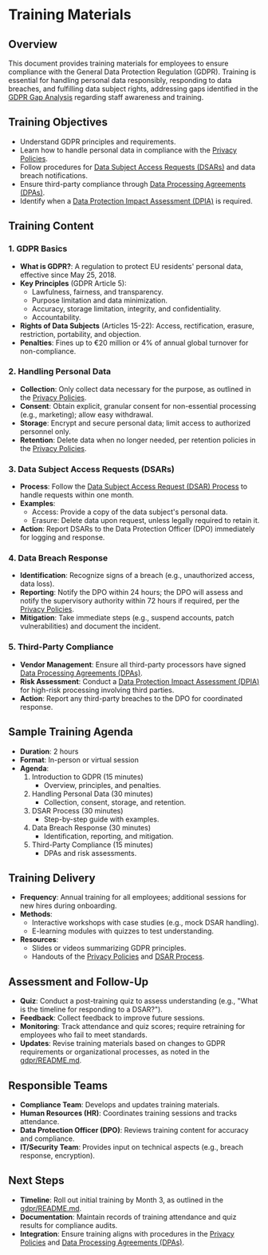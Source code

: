 # Training Materials

## Overview
This document provides training materials for employees to ensure compliance with the General Data Protection Regulation (GDPR). Training is essential for handling personal data responsibly, responding to data breaches, and fulfilling data subject rights, addressing gaps identified in the [GDPR Gap Analysis](./GDPR_Gap_Analysis.md) regarding staff awareness and training.

## Training Objectives
- Understand GDPR principles and requirements.
- Learn how to handle personal data in compliance with the [Privacy Policies](./Privacy_Policies.md).
- Follow procedures for [Data Subject Access Requests (DSARs)](./DSAR_Process.md) and data breach notifications.
- Ensure third-party compliance through [Data Processing Agreements (DPAs)](./Data_Processing_Agreements.md).
- Identify when a [Data Protection Impact Assessment (DPIA)](./DPIA_Template.md) is required.

## Training Content

### 1. GDPR Basics
- **What is GDPR?**: A regulation to protect EU residents' personal data, effective since May 25, 2018.
- **Key Principles** (GDPR Article 5):
  - Lawfulness, fairness, and transparency.
  - Purpose limitation and data minimization.
  - Accuracy, storage limitation, integrity, and confidentiality.
  - Accountability.
- **Rights of Data Subjects** (Articles 15-22): Access, rectification, erasure, restriction, portability, and objection.
- **Penalties**: Fines up to €20 million or 4% of annual global turnover for non-compliance.

### 2. Handling Personal Data
- **Collection**: Only collect data necessary for the purpose, as outlined in the [Privacy Policies](./Privacy_Policies.md).
- **Consent**: Obtain explicit, granular consent for non-essential processing (e.g., marketing); allow easy withdrawal.
- **Storage**: Encrypt and secure personal data; limit access to authorized personnel only.
- **Retention**: Delete data when no longer needed, per retention policies in the [Privacy Policies](./Privacy_Policies.md).

### 3. Data Subject Access Requests (DSARs)
- **Process**: Follow the [Data Subject Access Request (DSAR) Process](./DSAR_Process.md) to handle requests within one month.
- **Examples**:
  - Access: Provide a copy of the data subject's personal data.
  - Erasure: Delete data upon request, unless legally required to retain it.
- **Action**: Report DSARs to the Data Protection Officer (DPO) immediately for logging and response.

### 4. Data Breach Response
- **Identification**: Recognize signs of a breach (e.g., unauthorized access, data loss).
- **Reporting**: Notify the DPO within 24 hours; the DPO will assess and notify the supervisory authority within 72 hours if required, per the [Privacy Policies](./Privacy_Policies.md).
- **Mitigation**: Take immediate steps (e.g., suspend accounts, patch vulnerabilities) and document the incident.

### 5. Third-Party Compliance
- **Vendor Management**: Ensure all third-party processors have signed [Data Processing Agreements (DPAs)](./Data_Processing_Agreements.md).
- **Risk Assessment**: Conduct a [Data Protection Impact Assessment (DPIA)](./DPIA_Template.md) for high-risk processing involving third parties.
- **Action**: Report any third-party breaches to the DPO for coordinated response.

## Sample Training Agenda
- **Duration**: 2 hours
- **Format**: In-person or virtual session
- **Agenda**:
  1. Introduction to GDPR (15 minutes)
     - Overview, principles, and penalties.
  2. Handling Personal Data (30 minutes)
     - Collection, consent, storage, and retention.
  3. DSAR Process (30 minutes)
     - Step-by-step guide with examples.
  4. Data Breach Response (30 minutes)
     - Identification, reporting, and mitigation.
  5. Third-Party Compliance (15 minutes)
     - DPAs and risk assessments.

## Training Delivery
- **Frequency**: Annual training for all employees; additional sessions for new hires during onboarding.
- **Methods**:
  - Interactive workshops with case studies (e.g., mock DSAR handling).
  - E-learning modules with quizzes to test understanding.
- **Resources**:
  - Slides or videos summarizing GDPR principles.
  - Handouts of the [Privacy Policies](./Privacy_Policies.md) and [DSAR Process](./DSAR_Process.md).

## Assessment and Follow-Up
- **Quiz**: Conduct a post-training quiz to assess understanding (e.g., "What is the timeline for responding to a DSAR?").
- **Feedback**: Collect feedback to improve future sessions.
- **Monitoring**: Track attendance and quiz scores; require retraining for employees who fail to meet standards.
- **Updates**: Revise training materials based on changes to GDPR requirements or organizational processes, as noted in the [gdpr/README.md](../gdpr/README.md).

## Responsible Teams
- **Compliance Team**: Develops and updates training materials.
- **Human Resources (HR)**: Coordinates training sessions and tracks attendance.
- **Data Protection Officer (DPO)**: Reviews training content for accuracy and compliance.
- **IT/Security Team**: Provides input on technical aspects (e.g., breach response, encryption).

## Next Steps
- **Timeline**: Roll out initial training by Month 3, as outlined in the [gdpr/README.md](../gdpr/README.md).
- **Documentation**: Maintain records of training attendance and quiz results for compliance audits.
- **Integration**: Ensure training aligns with procedures in the [Privacy Policies](./Privacy_Policies.md) and [Data Processing Agreements (DPAs)](./Data_Processing_Agreements.md).
